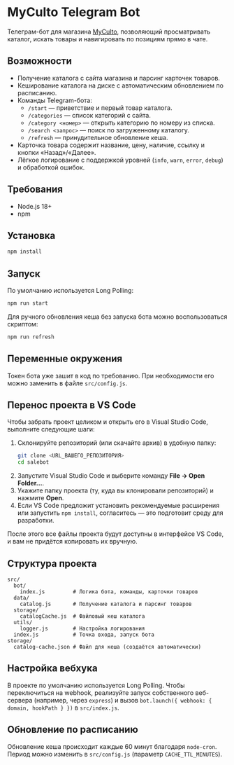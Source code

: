 # MyCulto Telegram Bot

Телеграм-бот для магазина [MyCulto](https://myculto.ru/), позволяющий просматривать каталог, искать товары и навигировать по позициям прямо в чате.

## Возможности

- Получение каталога с сайта магазина и парсинг карточек товаров.
- Кеширование каталога на диске с автоматическим обновлением по расписанию.
- Команды Telegram-бота:
  - `/start` — приветствие и первый товар каталога.
  - `/categories` — список категорий с сайта.
  - `/category <номер>` — открыть категорию по номеру из списка.
  - `/search <запрос>` — поиск по загруженному каталогу.
  - `/refresh` — принудительное обновление кеша.
- Карточка товара содержит название, цену, наличие, ссылку и кнопки «Назад»/«Далее».
- Лёгкое логирование с поддержкой уровней (`info`, `warn`, `error`, `debug`) и обработкой ошибок.

## Требования

- Node.js 18+
- npm

## Установка

```bash
npm install
```

## Запуск

По умолчанию используется Long Polling:

```bash
npm run start
```

Для ручного обновления кеша без запуска бота можно воспользоваться скриптом:

```bash
npm run refresh
```

## Переменные окружения

Токен бота уже зашит в код по требованию. При необходимости его можно заменить в файле `src/config.js`.

## Перенос проекта в VS Code

Чтобы забрать проект целиком и открыть его в Visual Studio Code, выполните следующие шаги:

1. Склонируйте репозиторий (или скачайте архив) в удобную папку:
   ```bash
   git clone <URL_ВАШЕГО_РЕПОЗИТОРИЯ>
   cd salebot
   ```
2. Запустите Visual Studio Code и выберите команду **File → Open Folder…**.
3. Укажите папку проекта (ту, куда вы клонировали репозиторий) и нажмите **Open**.
4. Если VS Code предложит установить рекомендуемые расширения или запустить `npm install`, согласитесь — это подготовит среду для разработки.

После этого все файлы проекта будут доступны в интерфейсе VS Code, и вам не придётся копировать их вручную.

## Структура проекта

```
src/
  bot/
    index.js         # Логика бота, команды, карточки товаров
  data/
    catalog.js       # Получение каталога и парсинг товаров
  storage/
    catalogCache.js  # Файловый кеш каталога
  utils/
    logger.js        # Настройка логирования
  index.js           # Точка входа, запуск бота
storage/
  catalog-cache.json # Файл для кеша (создаётся автоматически)
```

## Настройка вебхука

В проекте по умолчанию используется Long Polling. Чтобы переключиться на webhook, реализуйте запуск собственного веб-сервера (например, через `express`) и вызов `bot.launch({ webhook: { domain, hookPath } })` в `src/index.js`.

## Обновление по расписанию

Обновление кеша происходит каждые 60 минут благодаря `node-cron`. Период можно изменить в `src/config.js` (параметр `CACHE_TTL_MINUTES`).
